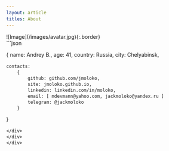 ```yaml
---
layout: article
titles: About
---
```



<div class="grid-containre">
<div class="grid grid--p-2">
<div class="cell cell--12 cell--md-4 " markdown="1">
![Image](/images/avatar.jpg){:.border}
</div>
<div class="cell cell--12 cell--md-auto" markdown="1">
```json



{
    name: Andrey B.,
    age: 41,
    country: Russia,
    city: Chelyabinsk,

    contacts:
        {
            github: github.com/jmoloko,
            site: jmoloko.github.io,
            linkedin: linkedin.com/in/moloko,
            email: [ mdevmann@yahoo.com, jackmoloko@yandex.ru ]
            telegram: @jackmoloko
        }
}



```    
</div>
</div>
</div>

